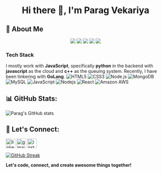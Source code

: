 <h1 align="center">Hi there 👋, I'm Parag Vekariya</h1>

## 🚀 About Me
<p align='center'> <a href="https://wakatime.com/@your-wakatime-id"><img src="https://wakatime.com/badge/user/your-wakatime-id.svg"/></a> <a href="https://peerlist.io/paragvekariya"><img src="https://img.shields.io/badge/Peerlist-paragvekariya-00AB46?logo=peerlist"/></a> <a href="https://visitorbadge.io/status?path=paragvekariya%2Fparagvekariya"><img src="https://api.visitorbadge.io/api/visitors?path=paragvekariya%2Fparagvekariya&label=🌍%20Total%20Visitors&countColor=%23263759&style=flat&labelStyle=none" /></a> <a href="https://github.com/paragvekariya?tab=repositories"><img src="https://img.shields.io/github/stars/paragvekariya?style=flat&logo=github&label=Total%20Stars&color=teal"/></a> <a href="https://leetcode.com/paragvekariya/"><img src="https://img.shields.io/badge/dynamic/json?style=flat&labelColor=black&color=%23ffa116&label=Solved&query=solvedOverTotal&url=https%3A%2F%2Fleetcode-badge.vercel.app%2Fapi%2Fusers%2Fparagvekariya&logo=leetcode&logoColor=yellow"/></a> </p>




### Tech Stack

I mostly work with **JavaScript**, specifically **python** in the backend with **javascript** as the cloud and **c++** as the queuing system. Recently, I have been tinkering with **GoLang**.
![HTML5](https://img.shields.io/badge/html5-%23E34F26.svg?style=for-the-badge&logo=html5&logoColor=white)
![CSS3](https://img.shields.io/badge/css3-%231572B6.svg?style=for-the-badge&logo=css3&logoColor=white)
![Node.js](https://img.shields.io/badge/node.js-6DA55F?style=for-the-badge&logo=node.js&logoColor=white)
![MongoDB](https://img.shields.io/badge/mongodb-%2347A248.svg?style=for-the-badge&logo=mongodb&logoColor=white)
![MySQL](https://img.shields.io/badge/mysql-%2300f.svg?style=for-the-badge&logo=mysql&logoColor=white)
![JavaScript](https://img.shields.io/badge/JavaScript-F7DF1E?logo=javascript&logoColor=black)
![Nodejs](https://img.shields.io/badge/Node.js-43853D?logo=node.js&logoColor=white)
![React](https://img.shields.io/badge/React-20232A?logo=react&logoColor=61DAFB)
![Amazon AWS](https://img.shields.io/badge/Amazon%20AWS-232F3E?logo=amazon-aws)



## 📊 GitHub Stats:
![Parag's GitHub stats](https://github-readme-stats.vercel.app/api?username=paragvekariya&show_icons=true&theme=radical)

## 🔗 Let's Connect:
<p align="left">
  <a href="https://linkedin.com/in/yourusername" target="blank"><img align="center" src="https://cdn-icons-png.flaticon.com/512/174/174857.png" alt="linkedin" height="30" width="30" /></a>
  <a href="mailto:yourmail@gmail.com" target="blank"><img align="center" src="https://cdn-icons-png.flaticon.com/512/732/732200.png" alt="gmail" height="30" width="30" /></a>
  <a href="https://instagram.com/yourusername" target="blank"><img align="center" src="https://cdn-icons-png.flaticon.com/512/174/174855.png" alt="instagram" height="30" width="30" /></a>
</p>

[![GitHub Streak](https://streak-stats.demolab.com?user=paragvekariya&theme=radical&border_radius=5)](https://git.io/streak-stats)

**Let's code, connect, and create awesome things together!**

<!--

     ____                                      _             
|  _ \ __ _ _ __ ___  ___  __ _ _ __   __| | ___  _ __  
| |_) / _` | '__/ __|/ _ \/ _` | '_ \ / _` |/ _ \| '_ \ 
|  __/ (_| | |  \__ \  __/ (_| | | | | (_| | (_) | | | |
|_|   \__,_|_|  |___/\___|\__,_|_| |_|\__,_|\___/|_| |_|
                                                       
>>> ParagVekariya: Building the future, one line of code at a time ⚡

                                                                                                             




--->
